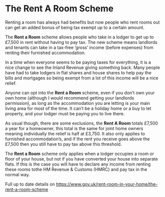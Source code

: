 The Rent A Room Scheme
======================

Renting a room has always had benefits but now people who rent rooms out can get
an added bonus of being tax exempt up to a certain amount.


The **Rent a Room** scheme allows people who take in a lodger to get up to
£7,500 in rent without having to pay tax. The new scheme means landlords and
tenants can take in a tax-free ‘gross’ income (before expenses) from renting
their furnished accommodation.


In a time when everyone seems to be paying taxes for everything, it is a nice
change to see the Inland Revenue giving something back. Many people have had to
take lodgers in flat shares and house shares to help pay the bills and mortgages
so being exempt from a lot of this income will be a nice relief.


Anyone can opt into the **Rent a Room** scheme, even if you don’t own your own
home (although I would recommend getting your landlords permission), as long as
the accommodation you are letting is your main living area for most of the time.
It can’t be a holiday home or a buy to let property, and your lodger must be
paying you to live there.


As usual though, there are some exclusions, the **Rent A Room** totals £7,500 a
year for a homeowner, this total is the same for joint home owners meaning
individually the relief is half at £3,750. It also only applies to furnished
accommodation’s, and if the rent you receive goes above the £7,500 then you
still have to pay tax above this threshold.


The **Rent a Room** scheme only applies when a lodger occupies a room or floor
of your house, but not if you have converted your house into separate flats. If
this is the case you will have to declare any income from renting these rooms
tothe HM Revenue & Customs (HMRC) and pay tax in the normal way.


Full up to date details
on <https://www.gov.uk/rent-room-in-your-home/the-rent-a-room-scheme>

